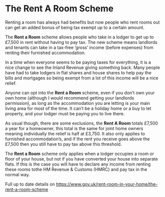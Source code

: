 The Rent A Room Scheme
======================

Renting a room has always had benefits but now people who rent rooms out can get
an added bonus of being tax exempt up to a certain amount.


The **Rent a Room** scheme allows people who take in a lodger to get up to
£7,500 in rent without having to pay tax. The new scheme means landlords and
tenants can take in a tax-free ‘gross’ income (before expenses) from renting
their furnished accommodation.


In a time when everyone seems to be paying taxes for everything, it is a nice
change to see the Inland Revenue giving something back. Many people have had to
take lodgers in flat shares and house shares to help pay the bills and mortgages
so being exempt from a lot of this income will be a nice relief.


Anyone can opt into the **Rent a Room** scheme, even if you don’t own your own
home (although I would recommend getting your landlords permission), as long as
the accommodation you are letting is your main living area for most of the time.
It can’t be a holiday home or a buy to let property, and your lodger must be
paying you to live there.


As usual though, there are some exclusions, the **Rent A Room** totals £7,500 a
year for a homeowner, this total is the same for joint home owners meaning
individually the relief is half at £3,750. It also only applies to furnished
accommodation’s, and if the rent you receive goes above the £7,500 then you
still have to pay tax above this threshold.


The **Rent a Room** scheme only applies when a lodger occupies a room or floor
of your house, but not if you have converted your house into separate flats. If
this is the case you will have to declare any income from renting these rooms
tothe HM Revenue & Customs (HMRC) and pay tax in the normal way.


Full up to date details
on <https://www.gov.uk/rent-room-in-your-home/the-rent-a-room-scheme>

